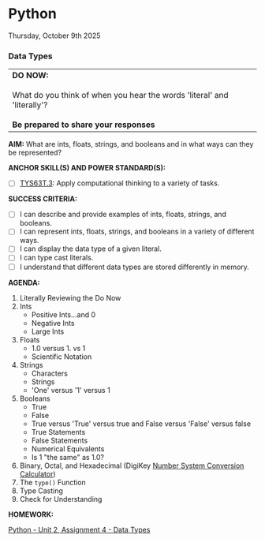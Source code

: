# Python
Thursday, October 9th 2025

### Data Types

<table>
  <tr>
    <td><b>DO NOW:</b><br><br>
      What do you think of when you hear the words 'literal' and 'literally'?<br><br>
    <b>Be prepared to share your responses</b></td>
  </tr>
</table>

**AIM:** What are ints, floats, strings, and booleans and in what ways can they be represented?

**ANCHOR SKILL(S) AND POWER STANDARD(S):** 

 - [ ] <ins>TYS63T.3</ins>: Apply computational thinking to a variety of tasks.

**SUCCESS CRITERIA:**
- [ ] I can describe and provide examples of ints, floats, strings, and booleans.
- [ ] I can represent ints, floats, strings, and booleans in a variety of different ways.
- [ ] I can display the data type of a given literal.
- [ ] I can type cast literals.
- [ ] I understand that different data types are stored differently in memory.

**AGENDA:**

1. Literally Reviewing the Do Now
2. Ints
     * Positive Ints...and 0
     * Negative Ints
     * Large Ints
3. Floats
    * 1.0 versus 1. vs 1
    * Scientific Notation
4. Strings
    * Characters
    * Strings
    * 'One' versus '1' versus 1
5.  Booleans
    * True
    * False
    * True versus 'True' versus true and False versus 'False' versus false
    * True Statements
    * False Statements
    * Numerical Equivalents
    * Is 1 "the same" as 1.0?      
6. Binary, Octal, and Hexadecimal (DigiKey [Number System Conversion Calculator](https://www.digikey.com/en/resources/conversion-calculators/conversion-calculator-number-conversion))
7. The `type()` Function
8. Type Casting
9. Check for Understanding

**HOMEWORK:** 

[Python - Unit 2, Assignment 4 - Data Types](https://github.com/MrJSwotinsky/Python_2025_2026/blob/main/Unit_02_Python_Basics_Deep_Dive/Assignments/Assignment_04_Data_Types_Review.md)
